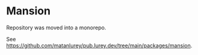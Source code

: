 # Mansion

Repository was moved into a monorepo.

See <https://github.com/matanlurey/pub.lurey.dev/tree/main/packages/mansion>.
